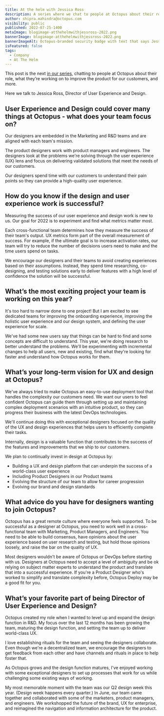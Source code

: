 ```yaml
---
title: At the helm with Jessica Ross
description: A series where we chat to people at Octopus about their role, what they’re working on to improve the product, and more. Hear from Jessica Ross, Director of User Experience and Design.
author: shipra.mahindra@octopus.com
visibility: public
published: 2022-07-25-1400
metaImage: blogimage-atthehelmwithjessross-2022.png
bannerImage: blogimage-atthehelmwithjessross-2022.png
bannerImageAlt: Octopus-branded security badge with text that says Jessica Ross, Director of User Experience and Design, above the silhouette of a red-headed woman wearing glasses.
isFeatured: false
tags: 
  - Company
  - At The Helm
---
```


This post is the next [in our series](https://octopus.com/blog/tag/At%20The%20Helm), chatting to people at Octopus about their role, what they’re working on to improve the product for our customers, and more.

Here we talk to Jessica Ross, Director of User Experience and Design.

## User Experience and Design could cover many things at Octopus - what does your team focus on?

Our designers are embedded in the Marketing and R&D teams and are aligned with each team's mission.

The product designers work with product managers and engineers. The designers look at the problems we're solving through the user experience (UX) lens and focus on delivering validated solutions that meet the needs of our customers. 

Our designers spend time with our customers to understand their pain points so they can provide a high-quality user experience.

## How do you know if the design and user experience work is successful?

Measuring the success of our user experience and design work is new to us. Our goal for 2022 is to experiment and find what metrics matter most. 

Each cross-functional team determines how they measure the success of their team's output. UX metrics form part of the overall measurement of success. For example, if the ultimate goal is to increase activation rates, our team will try to reduce the number of decisions users need to make and the time users spend on tasks. 

We encourage our designers and their teams to avoid creating experiences based on their assumptions. Instead, they spend time researching, co-designing, and testing solutions early to deliver features with a high level of confidence the solution will be successful. 

## What’s the most exciting project your team is working on this year?

It's too hard to narrow done to one project! But I am excited to see dedicated teams for improving the onboarding experience, improving the holistic user experience and our design system, and defining the user experience for scale. 

We've had some new users say that things can be hard to find and some concepts are difficult to understand. This year, we're doing research to better understand the problems. We'll be experimenting with incremental changes to help all users, new and existing, find what they're looking for faster and understand how Octopus works for them. 


## What’s your long-term vision for UX and design at Octopus?

We've always tried to make Octopus an easy-to-use deployment tool that handles the complexity our customers need. We want our users to feel confident Octopus can guide them through setting up and maintaining complex deployment scenarios with an intuitive product, so they can progress their business with the latest DevOps technologies. 

We'll continue doing this with exceptional designers focused on the quality of the UX and design experiences that helps users to efficiently complete their tasks.

Internally, design is a valuable function that contributes to the success of the features and improvements that we ship to our customers. 

We plan to continually invest in design at Octopus by:

- Building a UX and design platform that can underpin the success of a world-class user experience
- Including Product Designers in our Product teams
- Evolving the structure of our team to allow for career progression
- Evolving our brand and design standards 

## What advice do you have for designers wanting to join Octopus?

Octopus has a great remote culture where everyone feels supported. To be successful as a designer at Octopus, you need to work well in a cross-functional team with Marketing, Product Managers, and Engineers. You need to be able to build consensus, have opinions about the user experience based on user research and testing, but hold those opinions loosely, and raise the bar on the quality of UX.

Most designers wouldn't be aware of Octopus or DevOps before starting with us. Designers at Octopus need to accept a level of ambiguity and be ok relying on subject matter experts to understand the product and translate that into a successful experience. If you're a Product Designer who's worked to simplify and translate complexity before, Octopus Deploy may be a good fit for you. 


## What’s your favorite part of being Director of User Experience and Design?

Octopus created my role when I wanted to level up and expand the design function in R&D. My focus over the last 12 months has been growing the team, maturing the design function, and setting the team up to deliver world-class UX. 

I love establishing rituals for the team and seeing the designers collaborate. Even though we're a decentralized team, we encourage the designers to get feedback from each other and have channels and rituals in place to help foster that. 

As Octopus grows and the design function matures, I've enjoyed working with some exceptional designers to set up processes that work for us while challenging some existing ways of working. 

My most memorable moment with the team was our Q2 design week this year. (Design week happens every quarter.)  In June, our team came together and collaborated with some of the marketers, product managers, and engineers. We workshopped the future of the brand, UX for enterprise, and reimagined the navigation and information architecture for the product.
